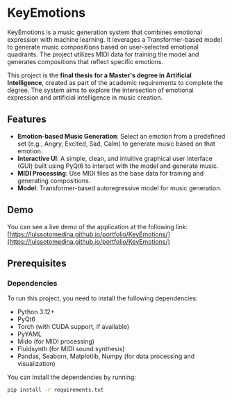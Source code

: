 # KeyEmotions

KeyEmotions is a music generation system that combines emotional expression with machine learning. It leverages a Transformer-based model to generate music compositions based on user-selected emotional quadrants. The project utilizes MIDI data for training the model and generates compositions that reflect specific emotions.

This project is the **final thesis for a Master's degree in Artificial Intelligence**, created as part of the academic requirements to complete the degree. The system aims to explore the intersection of emotional expression and artificial intelligence in music creation.

## Features

- **Emotion-based Music Generation**: Select an emotion from a predefined set (e.g., Angry, Excited, Sad, Calm) to generate music based on that emotion.
- **Interactive UI**: A simple, clean, and intuitive graphical user interface (GUI) built using PyQt6 to interact with the model and generate music.
- **MIDI Processing**: Use MIDI files as the base data for training and generating compositions.
- **Model**: Transformer-based autoregressive model for music generation.

## Demo

You can see a live demo of the application at the following link:  
[https://luissotomedina.github.io/portfolio/KeyEmotions/](https://luissotomedina.github.io/portfolio/KeyEmotions/)

## Prerequisites

### Dependencies

To run this project, you need to install the following dependencies:

- Python 3.12+
- PyQt6
- Torch (with CUDA support, if available)
- PyYAML
- Mido (for MIDI processing)
- Fluidsynth (for MIDI sound synthesis)
- Pandas, Seaborn, Matplotlib, Numpy (for data processing and visualization)

You can install the dependencies by running:

```bash
pip install -r requirements.txt

